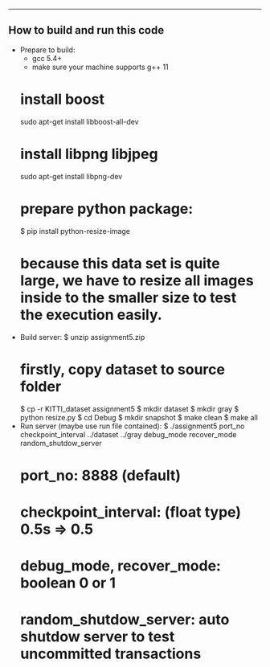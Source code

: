 --------------------
How to build and run this code
--------------------
- Prepare to build:
  + gcc 5.4+
  + make sure your machine supports g++ 11
  # install boost
  sudo apt-get install libboost-all-dev
  # install libpng libjpeg
  sudo apt-get install libpng-dev
  # prepare python package: 
  $ pip install python-resize-image 
  # because this data set is quite large, we have to resize all images inside to the smaller size to test the execution easily.
- Build server:
  $ unzip assignment5.zip
  # firstly, copy dataset to source folder
  $ cp -r KITTI_dataset assignment5
  $ mkdir dataset
  $ mkdir gray
  $ python resize.py
  $ cd Debug
  $ mkdir snapshot
  $ make clean
  $ make all
- Run server (maybe use run file contained):
  $ ./assignment5 port_no checkpoint_interval ../dataset ../gray debug_mode recover_mode random_shutdow_server 
  # port_no: 8888 (default)
  # checkpoint_interval: (float type) 0.5s => 0.5
  # debug_mode, recover_mode: boolean 0 or 1
  # random_shutdow_server: auto shutdow server to test uncommitted transactions


